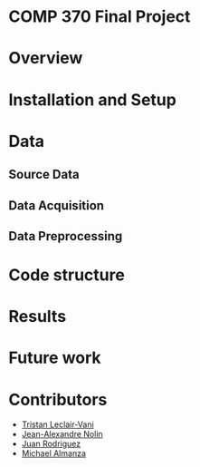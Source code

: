 # COMP 370 Final Project

# Overview

# Installation and Setup

# Data

## Source Data

## Data Acquisition

## Data Preprocessing

# Code structure

# Results

# Future work

# Contributors

- [Tristan Leclair-Vani](https://github.com/TristanLeclair)
- [Jean-Alexandre Nolin](https://github.com/JANolin)
- [Juan Rodriguez]()
- [Michael Almanza]()
